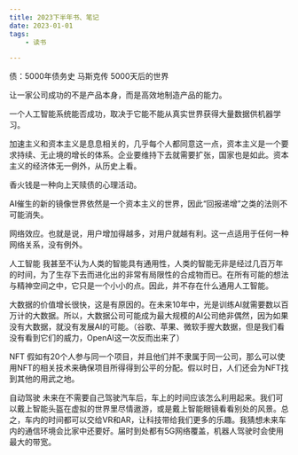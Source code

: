 ```yaml
---
title: 2023下半年书、笔记
date: 2023-01-01
tags: 
    - 读书

---
```








债：5000年债务史
		马斯克传
		5000天后的世界





让一家公司成功的不是产品本身，而是高效地制造产品的能力。

一个人工智能系统能否成功，取决于它能不能从真实世界获得大量数据供机器学习。

加速主义和资本主义是息息相关的，几乎每个人都同意这一点，资本主义是一个要求持续、无止境的增长的体系。企业要维持下去就需要扩张，国家也是如此。资本主义的经济体无一例外，从历史上看。

香火钱是一种向上天赎债的心理活动。

AI催生的新的镜像世界依然是一个资本主义的世界，因此“回报递增”之类的法则不可能消失。

网络效应。也就是说，用户增加得越多，对用户就越有利。这一点适用于任何一种网络关系，没有例外。


人工智能
我甚至不认为人类的智能具有通用性，人类的智能无非是经过几百万年的时间，为了生存下去而进化出的非常有局限性的合成物而已。在所有可能的想法与精神空间之中，它只是一个小小的点。因此，并不存在什么通用人工智能。

大数据的价值增长很快，这是有原因的。在未来10年中，光是训练AI就需要数以百万计的大数据。所以，大数据公司可能成为最大规模的AI公司绝非偶然，因为如果没有大数据，就没有发展AI的可能。（谷歌、苹果、微软手握大数据，但是我们看没有看到它们的威力，OpenAI这一次反而出来了）


NFT
假如有20个人参与同一个项目，并且他们并不隶属于同一公司，那么可以使用NFT的相关技术来确保项目所得得到公平的分配。假以时日，人们还会为NFT找到其他的用武之地。


自动驾驶
未来在不需要自己驾驶汽车后，车上的时间应该怎么利用起来。我们可以戴上智能头盔在虚拟的世界里尽情遨游，或是戴上智能眼镜看看别处的风景。总之，车内的时间都可以交给VR和AR，让科技带给我们更多的乐趣。我猜想未来车内的通信环境会比家中还要好。届时到处都有5G网络覆盖，机器人驾驶时会使用最大的带宽。